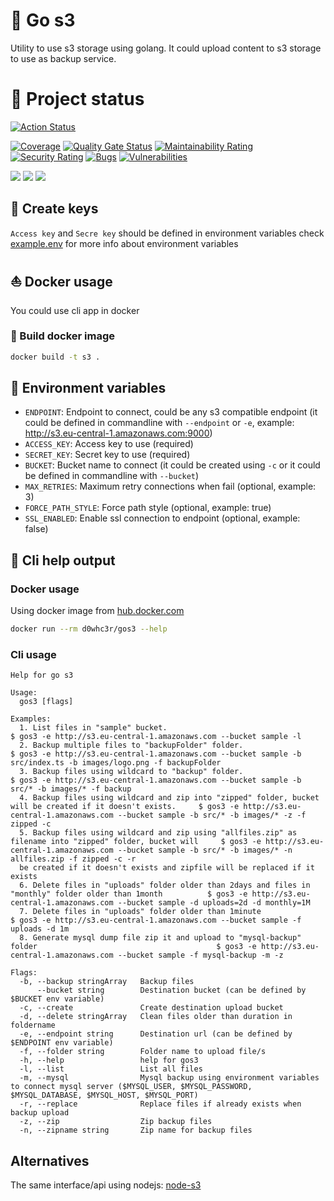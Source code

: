 
# :floppy_disk: Go s3

Utility to use s3 storage using golang. It could upload content to s3 storage to use as backup service.

# :eyes: Project status

[![Action Status](https://github.com/d0whc3r/go-s3/workflows/Go/badge.svg)](https://github.com/d0whc3r/go-s3/actions)

[![Coverage](https://sonarcloud.io/api/project_badges/measure?project=d0whc3r_go-s3&metric=coverage)](https://sonarcloud.io/dashboard?id=d0whc3r_go-s3)
[![Quality Gate Status](https://sonarcloud.io/api/project_badges/measure?project=d0whc3r_go-s3&metric=alert_status)](https://sonarcloud.io/dashboard?id=d0whc3r_go-s3)
[![Maintainability Rating](https://sonarcloud.io/api/project_badges/measure?project=d0whc3r_go-s3&metric=sqale_rating)](https://sonarcloud.io/dashboard?id=d0whc3r_go-s3)
[![Security Rating](https://sonarcloud.io/api/project_badges/measure?project=d0whc3r_go-s3&metric=security_rating)](https://sonarcloud.io/dashboard?id=d0whc3r_go-s3)
[![Bugs](https://sonarcloud.io/api/project_badges/measure?project=d0whc3r_go-s3&metric=bugs)](https://sonarcloud.io/dashboard?id=d0whc3r_go-s3)
[![Vulnerabilities](https://sonarcloud.io/api/project_badges/measure?project=d0whc3r_go-s3&metric=vulnerabilities)](https://sonarcloud.io/dashboard?id=d0whc3r_go-s3)

[![](https://img.shields.io/docker/cloud/build/d0whc3r/gos3.svg)](https://hub.docker.com/r/d0whc3r/gos3)
[![](https://images.microbadger.com/badges/version/d0whc3r/gos3.svg)](https://hub.docker.com/r/d0whc3r/gos3)
[![](https://images.microbadger.com/badges/image/d0whc3r/gos3.svg)](https://hub.docker.com/r/d0whc3r/gos3)

## :key: Create keys

`Access key` and `Secre key` should be defined in environment variables check [example.env](./example.env) for more info about environment variables

## :boat: Docker usage

You could use cli app in docker

### :rowboat: Build docker image

```bash
docker build -t s3 .
```

## :beginner: Environment variables

- `ENDPOINT`: Endpoint to connect, could be any s3 compatible endpoint (it could be defined in commandline with `--endpoint` or `-e`, example: http://s3.eu-central-1.amazonaws.com:9000)
- `ACCESS_KEY`: Access key to use (required)
- `SECRET_KEY`: Secret key to use (required)
- `BUCKET`: Bucket name to connect (it could be created using `-c` or it could be defined in commandline with `--bucket`)
- `MAX_RETRIES`: Maximum retry connections when fail (optional, example: 3)
- `FORCE_PATH_STYLE`: Force path style (optional, example: true)
- `SSL_ENABLED`: Enable ssl connection to endpoint (optional, example: false)

## :checkered_flag: Cli help output

### Docker usage

Using docker image from [hub.docker.com](https://hub.docker.com/r/d0whc3r/gos3)

```bash
docker run --rm d0whc3r/gos3 --help
```

### Cli usage

```
Help for go s3

Usage:
  gos3 [flags]

Examples:
  1. List files in "sample" bucket.                                                                             $ gos3 -e http://s3.eu-central-1.amazonaws.com --bucket sample -l
  2. Backup multiple files to "backupFolder" folder.                                                            $ gos3 -e http://s3.eu-central-1.amazonaws.com --bucket sample -b src/index.ts -b images/logo.png -f backupFolder
  3. Backup files using wildcard to "backup" folder.                                                            $ gos3 -e http://s3.eu-central-1.amazonaws.com --bucket sample -b src/* -b images/* -f backup
  4. Backup files using wildcard and zip into "zipped" folder, bucket will be created if it doesn't exists.     $ gos3 -e http://s3.eu-central-1.amazonaws.com --bucket sample -b src/* -b images/* -z -f zipped -c
  5. Backup files using wildcard and zip using "allfiles.zip" as filename into "zipped" folder, bucket will     $ gos3 -e http://s3.eu-central-1.amazonaws.com --bucket sample -b src/* -b images/* -n allfiles.zip -f zipped -c -r
  be created if it doesn't exists and zipfile will be replaced if it exists                                                                                                                                     
  6. Delete files in "uploads" folder older than 2days and files in "monthly" folder older than 1month          $ gos3 -e http://s3.eu-central-1.amazonaws.com --bucket sample -d uploads=2d -d monthly=1M
  7. Delete files in "uploads" folder older than 1minute                                                        $ gos3 -e http://s3.eu-central-1.amazonaws.com --bucket sample -f uploads -d 1m
  8. Generate mysql dump file zip it and upload to "mysql-backup" folder                                        $ gos3 -e http://s3.eu-central-1.amazonaws.com --bucket sample -f mysql-backup -m -z

Flags:
  -b, --backup stringArray   Backup files
      --bucket string        Destination bucket (can be defined by $BUCKET env variable)
  -c, --create               Create destination upload bucket
  -d, --delete stringArray   Clean files older than duration in foldername
  -e, --endpoint string      Destination url (can be defined by $ENDPOINT env variable)
  -f, --folder string        Folder name to upload file/s
  -h, --help                 help for gos3
  -l, --list                 List all files
  -m, --mysql                Mysql backup using environment variables to connect mysql server ($MYSQL_USER, $MYSQL_PASSWORD, $MYSQL_DATABASE, $MYSQL_HOST, $MYSQL_PORT)
  -r, --replace              Replace files if already exists when backup upload
  -z, --zip                  Zip backup files
  -n, --zipname string       Zip name for backup files                      
```

## Alternatives

The same interface/api using nodejs: [node-s3](https://github.com/d0whc3r/node-s3)
